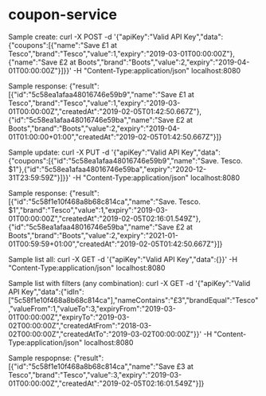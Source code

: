 # coupon-service

Sample create:
curl -X POST -d '{"apiKey":"Valid API Key","data":{"coupons":[{"name":"Save £1 at Tesco","brand":"Tesco","value":1,"expiry":"2019-03-01T00:00:00Z"},{"name":"Save £2 at Boots","brand":"Boots","value":2,"expiry":"2019-04-01T00:00:00Z"}]}}' -H "Content-Type:application/json" localhost:8080

Sample response:
{"result":[{"id":"5c58ea1afaa48016746e59b9","name":"Save £1 at Tesco","brand":"Tesco","value":1,"expiry":"2019-03-01T00:00:00Z","createdAt":"2019-02-05T01:42:50.667Z"},{"id":"5c58ea1afaa48016746e59ba","name":"Save £2 at Boots","brand":"Boots","value":2,"expiry":"2019-04-01T01:00:00+01:00","createdAt":"2019-02-05T01:42:50.667Z"}]} 




Sample update:
curl -X PUT -d '{"apiKey":"Valid API Key","data":{"coupons":[{"id":"5c58ea1afaa48016746e59b9","name":"Save. Tesco. $1"},{"id":"5c58ea1afaa48016746e59ba","expiry":"2020-12-31T23:59:59Z"}]}}' -H "Content-Type:application/json" localhost:8080

Sample response:
{"result":[{"id":"5c58f1e10f468a8b68c814ca","name":"Save. Tesco. $1","brand":"Tesco","value":1,"expiry":"2019-03-01T00:00:00Z","createdAt":"2019-02-05T02:16:01.549Z"},{"id":"5c58ea1afaa48016746e59ba","name":"Save £2 at Boots","brand":"Boots","value":2,"expiry":"2021-01-01T00:59:59+01:00","createdAt":"2019-02-05T01:42:50.667Z"}]} 





Sample list all:
curl -X GET -d '{"apiKey":"Valid API Key","data":{}}' -H "Content-Type:application/json" localhost:8080

Sample list with filters (any combination):
curl -X GET -d '{"apiKey":"Valid API Key","data":{"idIn":["5c58f1e10f468a8b68c814ca"],"nameContains":"£3","brandEqual":"Tesco","valueFrom":1,"valueTo":3,"expiryFrom":"2019-03-01T00:00:00Z","expiryTo":"2019-03-02T00:00:00Z","createdAtFrom":"2018-03-02T00:00:00Z","createdAtTo":"2019-03-02T00:00:00Z"}}' -H "Content-Type:application/json" localhost:8080

Sample respopnse:
{"result":[{"id":"5c58f1e10f468a8b68c814ca","name":"Save £3 at Tesco","brand":"Tesco","value":3,"expiry":"2019-03-01T00:00:00Z","createdAt":"2019-02-05T02:16:01.549Z"}]}
